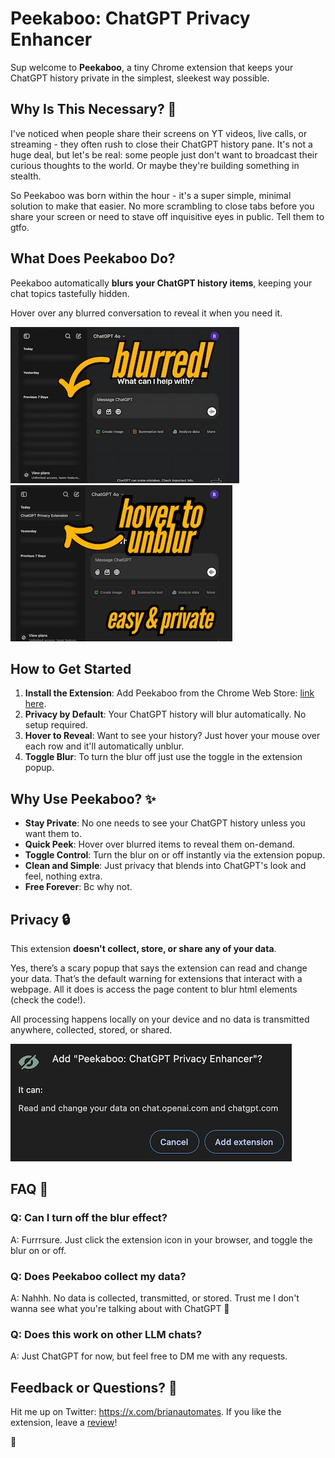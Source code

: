 # Peekaboo: ChatGPT Privacy Enhancer

Sup welcome to **Peekaboo**, a tiny Chrome extension that keeps your ChatGPT history private in the simplest, sleekest way possible.

## Why Is This Necessary? 🤔

I've noticed when people share their screens on YT videos, live calls, or streaming - they often rush to close their ChatGPT history pane. It's not a huge deal, but let's be real: some people just don't want to broadcast their curious thoughts to the world. Or maybe they're building something in stealth.

So Peekaboo was born within the hour - it's a super simple, minimal solution to make that easier. No more scrambling to close tabs before you share your screen or need to stave off inquisitive eyes in public. Tell them to gtfo.

## What Does Peekaboo Do?

Peekaboo automatically **blurs your ChatGPT history items**, keeping your chat topics tastefully hidden.

Hover over any blurred conversation to reveal it when you need it.

![blurred](img1.jpg)
![unblurred](img2.jpg)

## How to Get Started

1. **Install the Extension**: Add Peekaboo from the Chrome Web Store: [link here](https://chromewebstore.google.com/detail/peekaboo-chatgpt-privacy/mloaapjbhaopofjpcihoacjanjdejmcg).
2. **Privacy by Default**: Your ChatGPT history will blur automatically. No setup required.
3. **Hover to Reveal**: Want to see your history? Just hover your mouse over each row and it'll automatically unblur.
4. **Toggle Blur**: To turn the blur off just use the toggle in the extension popup.

## Why Use Peekaboo? ✨

- **Stay Private**: No one needs to see your ChatGPT history unless you want them to.
- **Quick Peek**: Hover over blurred items to reveal them on-demand.
- **Toggle Control**: Turn the blur on or off instantly via the extension popup.
- **Clean and Simple**: Just privacy that blends into ChatGPT's look and feel, nothing extra.
- **Free Forever**: Bc why not.

## Privacy 🔒

This extension **doesn't collect, store, or share any of your data**.

Yes, there’s a scary popup that says the extension can read and change your data. That’s the default warning for extensions that interact with a webpage. All it does is access the page content to blur html elements (check the code!).

All processing happens locally on your device and no data is transmitted anywhere, collected, stored, or shared.

![popup](img3.jpg)

## FAQ 🙋

### Q: Can I turn off the blur effect?

A: Furrrsure. Just click the extension icon in your browser, and toggle the blur on or off.

### Q: Does Peekaboo collect my data?

A: Nahhh. No data is collected, transmitted, or stored. Trust me I don't wanna see what you're talking about with ChatGPT 👀

### Q: Does this work on other LLM chats?

A: Just ChatGPT for now, but feel free to DM me with any requests.

## Feedback or Questions? 💬

Hit me up on Twitter: https://x.com/brianautomates. If you like the extension, leave a [review](https://chromewebstore.google.com/detail/Peekaboo:%20ChatGPT%20Privacy%20Enhancer/mloaapjbhaopofjpcihoacjanjdejmcg/reviews?authuser=1)!

🫰

